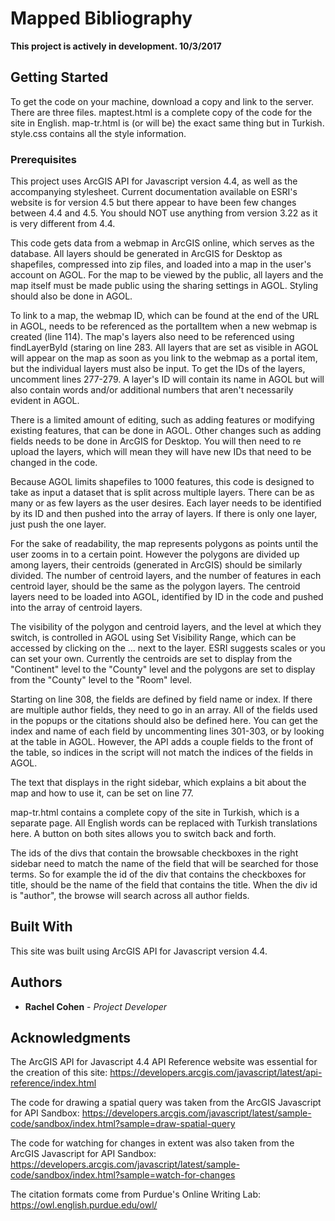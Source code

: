 # Mapped Bibliography

**This project is actively in development. 10/3/2017**



## Getting Started


To get the code on your machine, download a copy and link to the server.  There are three files.  maptest.html is a complete copy of the code for the site in English.  map-tr.html is (or will be) the exact same thing but in Turkish.  style.css contains all the style information.  

### Prerequisites

This project uses ArcGIS API for Javascript version 4.4, as well as the accompanying stylesheet.  Current documentation available on ESRI's website is for version 4.5 but there appear to have been few changes between 4.4 and 4.5.  You should NOT use anything from version 3.22 as it is very different from 4.4.

This code gets data from a webmap in ArcGIS online, which serves as the database.  All layers should be generated in ArcGIS for Desktop as shapefiles, compressed into zip files, and loaded into a map in the user's account on AGOL.  For the map to be viewed by the public, all layers and the map itself must be made public using the sharing settings in AGOL.  Styling should also be done in AGOL.

To link to a map, the webmap ID, which can be found at the end of the URL in AGOL, needs to be referenced as the portalItem when a new webmap is created (line 114).  The map's layers also need to be referenced using findLayerById (staring on line 283.  All layers that are set as visible in AGOL will appear on the map as soon as you link to the webmap as a portal item, but the individual layers must also be input.  To get the IDs of the layers, uncomment lines 277-279.  A layer's ID will contain its name in AGOL but will also contain words and/or additional numbers that aren't necessarily evident in AGOL.  

There is a limited amount of editing, such as adding features or modifying existing features, that can be done in AGOL.  Other changes such as adding fields needs to be done in ArcGIS for Desktop. You will then need to re upload the layers, which will mean they will have new IDs that need to be changed in the code.

Because AGOL limits shapefiles to 1000 features, this code is designed to take as input a dataset that is split across multiple layers.  There can be as many or as few layers as the user desires.  Each layer needs to be identified by its ID and then pushed into the array of layers.  If there is only one layer, just push the one layer.  

For the sake of readability, the map represents polygons as points until the user zooms in to a certain point.  However the polygons are divided up among layers, their centroids (generated in ArcGIS) should be similarly divided.  The number of centroid layers, and the number of features in each centroid layer, should be the same as the polygon layers.  The centroid layers need to be loaded into AGOL, identified by ID in the code and pushed into the array of centroid layers.

The visibility of the polygon and centroid layers, and the level at which they switch, is controlled in AGOL using Set Visibility Range, which can be accessed by clicking on the ... next to the layer.  ESRI suggests scales or you can set your own.  Currently the centroids are set to display from the "Continent" level to the "County" level and the polygons are set to display from the "County" level to the "Room" level.   

Starting on line 308, the fields are defined by field name or index.  If there are multiple author fields, they need to go in an array.  All of the fields used in the popups or the citations should also be defined here.  You can get the index and name of each field by uncommenting lines 301-303, or by looking at the table in AGOL.  However, the API adds a couple fields to the front of the table, so indices in the script will not match the indices of the fields in AGOL.

The text that displays in the right sidebar, which explains a bit about the map and how to use it, can be set on line 77.

map-tr.html contains a complete copy of the site in Turkish, which is a separate page.  All English words can be replaced with Turkish translations here.  A button on both sites allows you to switch back and forth.

The ids of the divs that contain the browsable checkboxes in the right sidebar need to match the name of the field that will be searched for those terms.  So for example the id of the div that contains the checkboxes for title, should be the name of the field that contains the title.  When the div id is "author", the browse will search across all author fields.  


## Built With

This site was built using ArcGIS API for Javascript version 4.4.


## Authors

* **Rachel Cohen** - *Project Developer*

## Acknowledgments

The ArcGIS API for Javascript 4.4 API Reference website was essential for the creation of this site:
https://developers.arcgis.com/javascript/latest/api-reference/index.html


The code for drawing a spatial query was taken from the ArcGIS Javascript for API Sandbox:
https://developers.arcgis.com/javascript/latest/sample-code/sandbox/index.html?sample=draw-spatial-query

The code for watching for changes in extent was also taken from the ArcGIS Javascript for API Sandbox:
https://developers.arcgis.com/javascript/latest/sample-code/sandbox/index.html?sample=watch-for-changes

The citation formats come from Purdue's Online Writing Lab:
https://owl.english.purdue.edu/owl/
